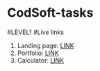 # CodSoft-tasks
#LEVEL1
#Live links

1. Landing page: [LINK](https://cod-soft-tasks.vercel.app/)
2. Portfolio: [LINK](https://cod-soft-tasks-726d.vercel.app/)
3. Calculator: [LINK](https://cod-soft-tasks-8vzl.vercel.app/)
